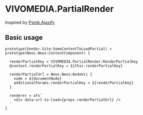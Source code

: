 # VIVOMEDIA.PartialRender

Inspired by [Psmb.Ajaxify](https://github.com/psmb/Psmb.Ajaxify)

## Basic usage

```
prototype(Vendor.Site:SomeContentToLoadPartial) < prototype(Neos.Neos:ContentComponent) {

  renderPartialKey = VIVOMEDIA.PartialRender:RenderPartialKey
  @context.renderPartialKey = ${this.renderPartialKey}

  renderPartialUrl = Neos.Neos:NodeUri {
    node = ${documentNode}
    additionalParams.renderPartialKey = ${renderPartialKey}
  }

  renderer = afx`
    <div data-url-to-load={props.renderPartialUrl} />
  `
}
```